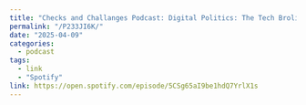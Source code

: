 ```yaml
---
title: "Checks and Challanges Podcast: Digital Politics: The Tech Broligarchy w/ Dr. Francesco Bailo"
permalink: "/P233JI6K/"
date: "2025-04-09"
categories:
  - podcast
tags:
  - link
  - "Spotify"
link: https://open.spotify.com/episode/5CSg65aI9be1hdQ7YrlX1s
---
```

